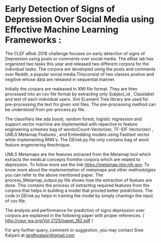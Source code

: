 # Early Detection of Signs of Depression Over Social Media using Effective Machine Learning Frameworks :

The CLEF eRisk 2018 challenge focuses on early detection of signs of Depression using posts or comments over social
media. The eRisk lab has organized two tasks this year and released two different corpora for the individual tasks. The corpora are developed using the posts and comments over Reddit, a popular social media.Thisconsist of two classes postive and negitive whose data are released in sequential manner.

Initially the corpara are realeased in XMl file format. They are then processed into an csv file format by extracting only Subject_id , Classlabel and text of each individual users. Xml  ELement Tree library are used for pre-processing the text fro given xml files. The pre-processing method can be understood from pre-process.py file.

The classifiers like ada boost, random forest, logistic regression and support vector machine are implemented with repective to feature engineering schemes  bag of words(Count-Vectorizer, TF-IDF Vectorizer) , UMLS Metamap Features , and Embedding models  using Fasttext vector while implementing RNN's. The DErisk.py file only contains bag of word feature engennering thechnique.

UMLS Metamaps are the features extraced from the Metamap tool which extracts the medical concepts fromthe corpora which are related to depression. To follow more see the link https://metamap.nlm.nih.gov. To know more about the implementation of metamaps and other methodolgies you can refer to the above mentioned paper. The process_Metamap_output.py file shows how the extraction of featues are done.
This contains the process of extracting  required features from the corpora that helps in building a model that provied better predictions. The code in DErisk.py helps in training the model by simply chaningn the input of csv file.

The analysis and performance for prediction of signs depression over corpora are explained in the following paper with proper references.
( http://ceur-ws.org/Vol-2125/paper_182.pdf ) 

For any further query, comment or suggestion, you may contact Sree Kalyani at jandhyalasri@gmail.com


